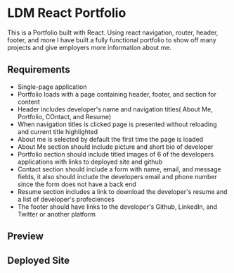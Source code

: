 # LDM React Portfolio 

This is a Portfolio built with React. Using react navigation, router, header, footer, and more I have built a fully functional portfolio to show off many projects and give employers more information about me. 

## Requirements

 * Single-page application 
 * Portfolio loads with a page containing header, footer, and section for content
 * Header includes developer's name and navigation titles( About Me, Portfolio, COntact, and Resume)
 * When navigation titles is clicked page is presented without reloading and current title highlighted
 * About me is selected by default the first time the page is loaded
 * About Me section should include picture and short bio of developer
 * Portfolio section should include titled images of 6 of the developers applications with links to deployed site and github
 * Contact section should include a form with name, email, and message fields, it also should include the developers email and phone number since the form does not have a back end 
 * Resume section includes a link to download the developer's resume and a list of developer's profeciences 
 * The footer should have links to the developer's Github, LinkedIn, and Twitter or another platform 

## Preview 


## Deployed Site